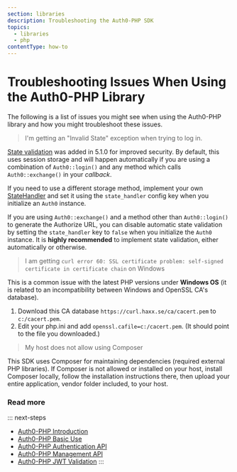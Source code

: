 ```yaml
---
section: libraries
description: Troubleshooting the Auth0-PHP SDK
topics:
  - libraries
  - php
contentType: how-to
---
```

# Troubleshooting Issues When Using the Auth0-PHP Library

The following is a list of issues you might see when using the Auth0-PHP library and how you might troubleshoot these issues.

> I'm getting an "Invalid State" exception when trying to log in.

[State validation](https://auth0.com/docs/protocols/oauth2/oauth-state) was added in 5.1.0 for improved security. By default, this uses session storage and will happen automatically if you are using a combination of `Auth0::login()` and any method which calls `Auth0::exchange()` in your <dfn data-key="callback">callback</dfn>.

If you need to use a different storage method, implement your own [StateHandler](https://github.com/auth0/auth0-PHP/blob/master/src/API/Helpers/State/StateHandler.php) and set it using the `state_handler` config key when you initialize an `Auth0` instance.

If you are using `Auth0::exchange()` and a method other than `Auth0::login()` to generate the Authorize URL, you can disable automatic state validation by setting the `state_handler` key to `false` when you initialize the `Auth0` instance. It is **highly recommended** to implement state validation, either automatically or otherwise.

> I am getting `curl error 60: SSL certificate problem: self-signed certificate in certificate chain` on Windows

This is a common issue with the latest PHP versions under **Windows OS** (it is related to an incompatibility between Windows and OpenSSL CA's database).

1. Download this CA database `https://curl.haxx.se/ca/cacert.pem` to `c:/cacert.pem`.
2. Edit your php.ini and add `openssl.cafile=c:/cacert.pem`. (It should point to the file you downloaded.)

> My host does not allow using Composer

This SDK uses Composer for maintaining dependencies (required external PHP libraries). If Composer is not allowed or installed on your host, install Composer locally, follow the installation instructions there, then upload your entire application, vendor folder included, to your host.

### Read more

::: next-steps
* [Auth0-PHP Introduction](/libraries/auth0-php)
* [Auth0-PHP Basic Use](/libraries/auth0-php/basic-use)
* [Auth0-PHP Authentication API](/libraries/auth0-php/authentication-api)
* [Auth0-PHP Management API](/libraries/auth0-php/management-api)
* [Auth0-PHP JWT Validation](/libraries/auth0-php/jwt-validation)
:::
